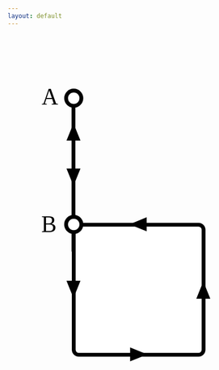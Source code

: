 ```yaml
---
layout: default
---
```


<svg xmlns="http://www.w3.org/2000/svg" viewBox="-379 131 200 300" enable-background="new -379 131 200 300"><style type="text/css">.st0{fill:#FFFFFF;stroke:#010101;stroke-width:3;stroke-miterlimit:10;} .st1{fill:#010101;} .st2{font-family:&apos;SourceSansPro-Bold&apos;;} .st3{font-size:18px;}</style><path id="XMLID_13_" class="st0" d="M-327.3 301v-120"/><path id="XMLID_12_" class="st0" d="M-229.1 382h-94c-2.2 0-4-1.8-4-4v-94c0-2.2 1.8-4 4-4h94c2.2 0 4 1.8 4 4v94c0 2.2-1.8 4-4 4z"/><circle id="XMLID_11_" class="st0" cx="-327.1" cy="279.8" r="6"/><circle id="XMLID_10_" class="st0" cx="-327.1" cy="180.8" r="6"/><path id="XMLID_9_" class="st1" d="M-332.8 324h11l-5.5 13.5z"/><path id="XMLID_8_" class="st1" d="M-332.8 236h11l-5.5 13.5z"/><path id="XMLID_7_" class="st1" d="M-321.8 214h-11l5.5-13.5z"/><path id="XMLID_6_" class="st1" d="M-219.8 338h-11l5.5-13.5z"/><path id="XMLID_5_" class="st1" d="M-282.8 387.2v-11l13.5 5.5z"/><path id="XMLID_4_" class="st1" d="M-269.8 285.2v-11l-13.5 5.5z"/><text id="XMLID_3_" transform="translate(-352.325 185.957)" class="st1 st2 st3">A</text><text id="XMLID_2_" transform="translate(-352.613 285.793)" class="st1 st2 st3">B</text></svg>
